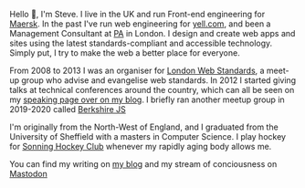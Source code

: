 Hello 👋, I'm Steve. I live in the UK and run Front-end engineering for [Maersk](https://www.maersk.com). In the past I've run web engineering for [yell.com](https://www.yell.com), and been a Management Consultant at [PA](https://www.paconsulting.com/) in London. I design and create web apps and sites using the latest standards-compliant and accessible technology. Simply put, I try to make the web a better place for everyone.


From 2008 to 2013 I was an organiser for [London Web Standards](https://www.londonwebstandards.org/), a meet-up group who advise and evangelise web standards. In 2012 I started giving talks at technical conferences around the country, which can all be seen on my [speaking page over on my blog](https://www.steveworkman.com/speaking/). I briefly ran another meetup group in 2019-2020 called [Berkshire JS](https://berkshirejs.com/)


I'm originally from the North-West of England, and I graduated from the University of Sheffield with a masters in Computer Science. I play hockey for [Sonning Hockey Club](https://www.sonninghockeyclub.co.uk/) whenever my rapidly aging body allows me.

You can find my writing on [my blog](https://www.steveworkman.com) and my stream of conciousness on <a rel="me" href="https://webperf.social/@steveworkman">Mastodon</a>
